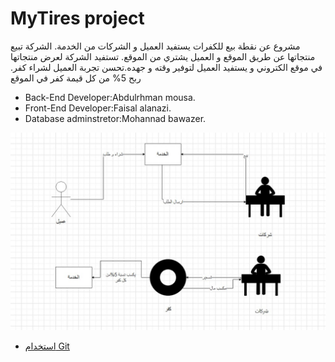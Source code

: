 # MyTires project
مشروع عن نقطة بيع للكفرات يستفيد العميل و الشركات من الخدمة. الشركة تبيع منتجاتها عن طريق الموقع و العميل يشتري من الموقع. تستفيد الشركة لعرض منتجاتها في موقع الكتروني و يستفيد العميل لتوفير وقته و جهده.تحسن تجربة العميل لشراء كفر. ربح 5% من كل قيمة كفر في الموقع

- Back-End Developer:Abdulrhman mousa.
- Front-End Developer:Faisal alanazi.
- Database adminstretor:Mohannad bawazer.


![MyTestDiagram](https://github.com/mohannad-java/MyTires/blob/main/resources/%D9%85%D8%AE%D8%B7%D8%B73.PNG.jpg)



* [استخدام Git](https://github.com/ctiProgramming1/tools/wiki/Git)
